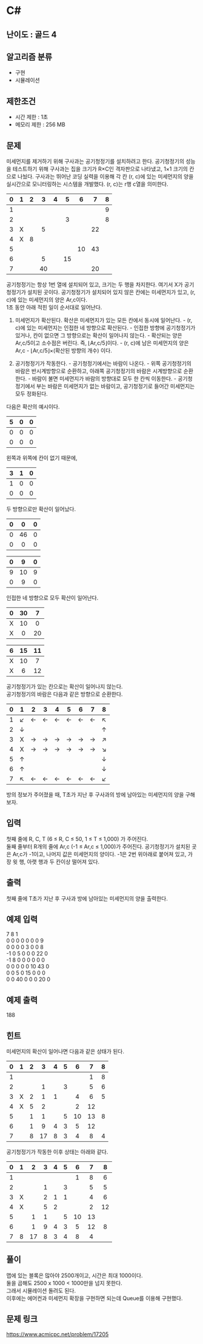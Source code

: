 # C#

## 난이도 : 골드 4

## 알고리즘 분류
  - 구현
  - 시뮬레이션

## 제한조건
  - 시간 제한 : 1초
  - 메모리 제한 : 256 MB

## 문제
미세먼지를 제거하기 위해 구사과는 공기청정기를 설치하려고 한다. 공기청정기의 성능을 테스트하기 위해 구사과는 집을 크기가 R×C인 격자판으로 나타냈고, 1×1 크기의 칸으로 나눴다. 구사과는 뛰어난 코딩 실력을 이용해 각 칸 (r, c)에 있는 미세먼지의 양을 실시간으로 모니터링하는 시스템을 개발했다. (r, c)는 r행 c열을 의미한다.<br/>

|0|1|2|3|4|5|6|7|8|
|:---:|:---:|:---:|:---:|:---:|:---:|:---:|:---:|:---:|
|1||||||||9|
|2|||||3|||8|
|3|X||5||||22||
|4|X|8|||||||
|5||||||10|43||
|6|||5||15||||
|7|||40||||20||

공기청정기는 항상 1번 열에 설치되어 있고, 크기는 두 행을 차지한다. 여기서 X가 공기청정기가 설치된 곳이다. 공기청정기가 설치되어 있지 않은 칸에는 미세먼지가 있고, (r, c)에 있는 미세먼지의 양은 Ar,c이다.<br/>
1초 동안 아래 적힌 일이 순서대로 일어난다.<br/>

  1. 미세먼지가 확산된다. 확산은 미세먼지가 있는 모든 칸에서 동시에 일어난다.
    - (r, c)에 있는 미세먼지는 인접한 네 방향으로 확산된다.
    - 인접한 방향에 공기청정기가 있거나, 칸이 없으면 그 방향으로는 확산이 일어나지 않는다.
    - 확산되는 양은 Ar,c/5이고 소수점은 버린다. 즉, ⌊Ar,c/5⌋이다.
    - (r, c)에 남은 미세먼지의 양은 Ar,c - ⌊Ar,c/5⌋×(확산된 방향의 개수) 이다.

  2. 공기청정기가 작동한다.
    - 공기청정기에서는 바람이 나온다.
    - 위쪽 공기청정기의 바람은 반시계방향으로 순환하고, 아래쪽 공기청정기의 바람은 시계방향으로 순환한다.
    - 바람이 불면 미세먼지가 바람의 방향대로 모두 한 칸씩 이동한다.
    - 공기청정기에서 부는 바람은 미세먼지가 없는 바람이고, 공기청정기로 들어간 미세먼지는 모두 정화된다.

다음은 확산의 예시이다.<br/>

|5|0|0|
|:---:|:---:|:---:|
|0|0|0|
|0|0|0|

왼쪽과 위쪽에 칸이 없기 때문에,<br/>

|3|1|0|
|:---:|:---:|:---:|
|1|0|0|
|0|0|0|

두 방향으로만 확산이 일어났다.<br/>

|0|0|0|
|:---:|:---:|:---:|
|0|46|0|
|0|0|0|

|0|9|0|
|:---:|:---:|:---:|
|9|10|9|
|0|9|0|

인접한 네 방향으로 모두 확산이 일어난다.<br/>

|0|30|7|
|:---:|:---:|:---:|
|X|10|0|
|X|0|20|

|6|15|11|
|:---:|:---:|:---:|
|X|10|7|
|X|6|12|

공기청정기가 있는 칸으로는 확산이 일어나지 않는다.<br/>
공기청정기의 바람은 다음과 같은 방향으로 순환한다.<br/>

|0|1|2|3|4|5|6|7|8|
|:---:|:---:|:---:|:---:|:---:|:---:|:---:|:---:|:---:|
|1|↙|←|←|←|←|←|←|↖|
|2|↓|||||||↑|
|3|X|→|→|→|→|→|→|↗|
|4|X|→|→|→|→|→|→|↘|
|5|↑|||||||↓|
|6|↑|||||||↓|
|7|↖|←|←|←|←|←|←|↙|

방의 정보가 주어졌을 때, T초가 지난 후 구사과의 방에 남아있는 미세먼지의 양을 구해보자.<br/>


## 입력
첫째 줄에 R, C, T (6 ≤ R, C ≤ 50, 1 ≤ T ≤ 1,000) 가 주어진다.<br/>
둘째 줄부터 R개의 줄에 Ar,c (-1 ≤ Ar,c ≤ 1,000)가 주어진다. 공기청정기가 설치된 곳은 Ar,c가 -1이고, 나머지 값은 미세먼지의 양이다. -1은 2번 위아래로 붙어져 있고, 가장 윗 행, 아랫 행과 두 칸이상 떨어져 있다.<br/>


## 출력
첫째 줄에 T초가 지난 후 구사과 방에 남아있는 미세먼지의 양을 출력한다.<br/>


## 예제 입력
7 8 1<br/>
0 0 0 0 0 0 0 9<br/>
0 0 0 0 3 0 0 8<br/>
-1 0 5 0 0 0 22 0<br/>
-1 8 0 0 0 0 0 0<br/>
0 0 0 0 0 10 43 0<br/>
0 0 5 0 15 0 0 0<br/>
0 0 40 0 0 0 20 0<br/>


## 예제 출력
188<br/>


## 힌트
미세먼지의 확산이 일어나면 다음과 같은 상태가 된다.<br/>

|0|1|2|3|4|5|6|7|8|
|:---:|:---:|:---:|:---:|:---:|:---:|:---:|:---:|:---:|
|1|||||||1|8|
|2|||1||3||5|6|
|3|X|2|1|1||4|6|5|
|4|X|5|2|||2|12||
|5||1|1||5|10|13|8|
|6||1|9|4|3|5|12||
|7||8|17|8|3|4|8|4|

공기청정기가 작동한 이후 상태는 아래와 같다.<br/>

|0|1|2|3|4|5|6|7|8|
|:---:|:---:|:---:|:---:|:---:|:---:|:---:|:---:|:---:|
|1||||||1|8|6|
|2|||1||3||5|5|
|3|X||2|1|1||4|6|
|4|X||5|2|||2|12|
|5||1|1||5|10|13||
|6||1|9|4|3|5|12|8|
|7|8|17|8|3|4|8|4||


## 풀이
맵에 있는 블록은 많아야 2500개이고, 시간은 최대 1000이다.<br/>
둘을 곱해도 2500 x 1000 < 1000만을 넘지 못한다.<br/>
그래서 시뮬레이션 돌려도 된다.<br/>
이후에는 에어컨과 미세먼지 확장을 구현하면 되는데 Queue를 이용해 구현했다.<br/>


## 문제 링크
https://www.acmicpc.net/problem/17205
